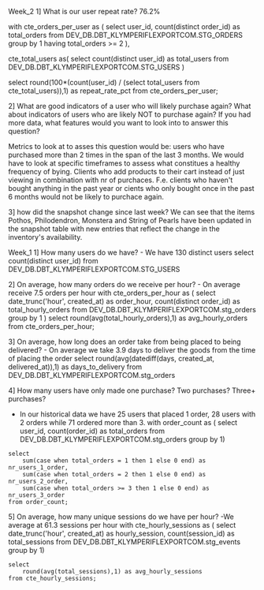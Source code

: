 Week_2
1] What is our user repeat rate?
76.2%

with cte_orders_per_user as (
select
    user_id,
    count(distinct order_id) as total_orders
from DEV_DB.DBT_KLYMPERIFLEXPORTCOM.STG_ORDERS
group by 1
having total_orders >= 2
),

cte_total_users as(
select count(distinct user_id) as total_users
from DEV_DB.DBT_KLYMPERIFLEXPORTCOM.STG_USERS
)

select 
    round(100*(count(user_id) / (select total_users from cte_total_users)),1) as repeat_rate_pct
from cte_orders_per_user;

2] What are good indicators of a user who will likely purchase again? What about indicators of users who are likely NOT to purchase again? If you had more data, what features would you want to look into to answer this question?

Metrics to look at to asses this question would be: users who have purchased more than 2 times in the span of the last 3 months. We would have to look at specific timeframes to assess what constitues a healthy frequency of bying.
Clients who add products to their cart instead of just viewing in combination with nr of purchaces. F.e. clients who haven't bought anything in the past year or cients who only bought once in the past 6 months would not be likely to purchace again.

3] how did the snapshot change since last week?
We can see that the items Pothos, Philodendron, Monstera and String of Pearls have been updated in the snapshot table with new entries that reflect the change in the inventory's availability.


Week_1
1] How many users do we have?
    - We have 130 distinct users
    select count(distinct user_id)
    from DEV_DB.DBT_KLYMPERIFLEXPORTCOM.STG_USERS

2] On average, how many orders do we receive per hour?
    - On average receive 7.5 orders per hour
    with 
    cte_orders_per_hour as (
    select
    date_trunc('hour', created_at) as order_hour,
    count(distinct order_id) as total_hourly_orders
    from DEV_DB.DBT_KLYMPERIFLEXPORTCOM.stg_orders
    group by 1
    )
    select 
        round(avg(total_hourly_orders),1) as avg_hourly_orders
    from cte_orders_per_hour;

3] On average, how long does an order take from being placed to being delivered?
    - On average we take 3.9 days to deliver the goods from the time of placing the order
    select
    round(avg(datediff(days, created_at, delivered_at)),1) as days_to_delivery
    from DEV_DB.DBT_KLYMPERIFLEXPORTCOM.stg_orders

4] How many users have only made one purchase? Two purchases? Three+ purchases?
   - In our historical data we have 25 users that placed 1 order, 28 users with 2 orders while 71 ordered more than 3.
   with order_count as (
    select
        user_id,
        count(order_id) as total_orders
    from DEV_DB.DBT_KLYMPERIFLEXPORTCOM.stg_orders
    group by 1)

    select
        sum(case when total_orders = 1 then 1 else 0 end) as nr_users_1_order,
        sum(case when total_orders = 2 then 1 else 0 end) as nr_users_2_order,
        sum(case when total_orders >= 3 then 1 else 0 end) as nr_users_3_order
    from order_count;

5] On average, how many unique sessions do we have per hour?
    -We average at 61.3 sessions per hour
    with
        cte_hourly_sessions as (
        select
        date_trunc('hour', created_at) as hourly_session,
        count(session_id) as total_sessions
    from DEV_DB.DBT_KLYMPERIFLEXPORTCOM.stg_events
    group by 1)

    select 
        round(avg(total_sessions),1) as avg_hourly_sessions
    from cte_hourly_sessions;

